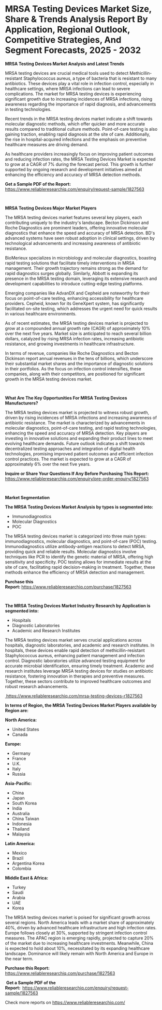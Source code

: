 <p><h1>MRSA Testing Devices Market Size, Share & Trends Analysis Report By Application, Regional Outlook, Competitive Strategies, And Segment Forecasts, 2025 - 2032</h1></p><p><strong>MRSA Testing Devices Market Analysis and Latest Trends</strong></p>
<p><p>MRSA testing devices are crucial medical tools used to detect Methicillin-resistant Staphylococcus aureus, a type of bacteria that is resistant to many antibiotics. These devices play a vital role in infection control, especially in healthcare settings, where MRSA infections can lead to severe complications. The market for MRSA testing devices is experiencing significant growth due to increasing incidences of MRSA infections, rising awareness regarding the importance of rapid diagnosis, and advancements in testing technologies.</p><p>Recent trends in the MRSA testing devices market indicate a shift towards molecular diagnostic methods, which offer quicker and more accurate results compared to traditional culture methods. Point-of-care testing is also gaining traction, enabling rapid diagnosis at the site of care. Additionally, the rise in hospital-acquired infections and the emphasis on preventive healthcare measures are driving demand. </p><p>As healthcare providers increasingly focus on improving patient outcomes and reducing infection rates, the MRSA Testing Devices Market is expected to grow at a CAGR of 7% during the forecast period. This growth is further supported by ongoing research and development initiatives aimed at enhancing the efficiency and accuracy of MRSA detection methods.</p></p>
<p><strong>Get a Sample PDF of the Report:&nbsp;</strong> <a href="https://www.reliableresearchiq.com/enquiry/request-sample/1827563?utm_campaign=2278&utm_medium=2&utm_source=Github&utm_content=ia&utm_term=05032025&utm_id=mrsa-testing-devices">https://www.reliableresearchiq.com/enquiry/request-sample/1827563</a></p>
<p>&nbsp;</p>
<p><strong>MRSA Testing Devices Major Market Players</strong></p>
<p><p>The MRSA testing devices market features several key players, each contributing uniquely to the industry's landscape. Becton Dickinson and Roche Diagnostics are prominent leaders, offering innovative molecular diagnostics that enhance the speed and accuracy of MRSA detection. BD's advanced systems have seen robust adoption in clinical settings, driven by technological advancements and increasing awareness of antibiotic resistance.</p><p>BioMerieux specializes in microbiology and molecular diagnostics, boasting rapid testing solutions that facilitate timely interventions in MRSA management. Their growth trajectory remains strong as the demand for rapid diagnostics surges globally. Similarly, Abbott is expanding its presence in the MRSA testing domain, leveraging its extensive research and development capabilities to introduce cutting-edge testing platforms.</p><p>Emerging companies like AdvanDX and Cepheid are noteworthy for their focus on point-of-care testing, enhancing accessibility for healthcare providers. Cepheid, known for its GeneXpert system, has significantly facilitated on-site testing, which addresses the urgent need for quick results in various healthcare environments.</p><p>As of recent estimates, the MRSA testing devices market is projected to grow at a compounded annual growth rate (CAGR) of approximately 10% over the next five years. Market size is anticipated to reach several billion dollars, catalyzed by rising MRSA infection rates, increasing antibiotic resistance, and growing investments in healthcare infrastructure.</p><p>In terms of revenue, companies like Roche Diagnostics and Becton Dickinson report annual revenues in the tens of billions, which underscore their substantial market shares and the importance of diagnostic solutions in their portfolios. As the focus on infection control intensifies, these companies, along with their competitors, are positioned for significant growth in the MRSA testing devices market.</p></p>
<p>&nbsp;</p>
<p><strong>What Are The Key Opportunities For MRSA Testing Devices Manufacturers?</strong></p>
<p><p>The MRSA testing devices market is projected to witness robust growth, driven by rising incidences of MRSA infections and increasing awareness of antibiotic resistance. The market is characterized by advancements in molecular diagnostics, point-of-care testing, and rapid testing technologies, enhancing the speed and accuracy of MRSA detection. Key players are investing in innovative solutions and expanding their product lines to meet evolving healthcare demands. Future outlook indicates a shift towards decentralized testing approaches and integration of digital health technologies, promising improved patient outcomes and efficient infection control practices. The market is expected to grow at a CAGR of approximately 6% over the next five years.</p></p>
<p><strong>Inquire or Share Your Questions If Any Before Purchasing This Report:</strong> <a href="https://www.reliableresearchiq.com/enquiry/pre-order-enquiry/1827563?utm_campaign=2278&utm_medium=2&utm_source=Github&utm_content=ia&utm_term=05032025&utm_id=mrsa-testing-devices">https://www.reliableresearchiq.com/enquiry/pre-order-enquiry/1827563</a></p>
<p>&nbsp;</p>
<p><strong>Market Segmentation</strong></p>
<p><strong>The MRSA Testing Devices Market Analysis by types is segmented into:</strong></p>
<p><ul><li>Immunodiagnostics</li><li>Molecular Diagnostics</li><li>POC</li></ul></p>
<p><p>The MRSA testing devices market is categorized into three main types: immunodiagnostics, molecular diagnostics, and point-of-care (POC) testing. Immunodiagnostics utilize antibody-antigen reactions to detect MRSA, providing quick and reliable results. Molecular diagnostics involve techniques like PCR to identify the genetic material of MRSA, offering high sensitivity and specificity. POC testing allows for immediate results at the site of care, facilitating rapid decision-making in treatment. Together, these methods enhance the efficiency of MRSA detection and management.</p></p>
<p><strong>Purchase this Report:&nbsp;</strong><a href="https://www.reliableresearchiq.com/purchase/1827563?utm_campaign=2278&utm_medium=2&utm_source=Github&utm_content=ia&utm_term=05032025&utm_id=mrsa-testing-devices">https://www.reliableresearchiq.com/purchase/1827563</a></p>
<p>&nbsp;</p>
<p><strong>The MRSA Testing Devices Market Industry Research by Application is segmented into:</strong></p>
<p><ul><li>Hospitals</li><li>Diagnostic Laboratories</li><li>Academic and Research Institutes</li></ul></p>
<p><p>The MRSA testing devices market serves crucial applications across hospitals, diagnostic laboratories, and academic and research institutes. In hospitals, these devices enable rapid detection of methicillin-resistant Staphylococcus aureus, enhancing patient management and infection control. Diagnostic laboratories utilize advanced testing equipment for accurate microbial identification, ensuring timely treatment. Academic and research institutes leverage MRSA testing devices for studies on antibiotic resistance, fostering innovation in therapies and preventive measures. Together, these sectors contribute to improved healthcare outcomes and robust research advancements.</p></p>
<p><a href="https://www.reliableresearchiq.com/mrsa-testing-devices-r1827563?utm_campaign=2278&utm_medium=2&utm_source=Github&utm_content=ia&utm_term=05032025&utm_id=mrsa-testing-devices">&nbsp;https://www.reliableresearchiq.com/mrsa-testing-devices-r1827563</a></p>
<p><strong>In terms of Region, the MRSA Testing Devices Market Players available by Region are:</strong></p>
<p>
    <p> <strong> North America: </strong>
        <ul>
            <li>United States</li>
            <li>Canada</li>
        </ul>
        </p> 
    <p> <strong> Europe: </strong>
        <ul>
            <li>Germany</li>
            <li>France</li>
            <li>U.K.</li>
            <li>Italy</li>
            <li>Russia</li>
        </ul>
        </p> 
    <p> <strong> Asia-Pacific: </strong>
        <ul>
            <li>China</li>
            <li>Japan</li>
            <li>South Korea</li>
            <li>India</li>
            <li>Australia</li>
            <li>China Taiwan</li>
            <li>Indonesia</li>
            <li>Thailand</li>
            <li>Malaysia</li>
        </ul>
        </p> 
    <p> <strong> Latin America: </strong>
        <ul>
            <li>Mexico</li>
            <li>Brazil</li>
            <li>Argentina Korea</li>
            <li>Colombia</li>
        </ul>
        </p> 
    <p> <strong> Middle East & Africa: </strong>
        <ul>
            <li>Turkey</li>
            <li>Saudi</li>
            <li>Arabia</li>
            <li>UAE</li>
            <li>Korea</li>
        </ul>
    </p>
    </p>
<p><p>The MRSA testing devices market is poised for significant growth across several regions. North America leads with a market share of approximately 40%, driven by advanced healthcare infrastructure and high infection rates. Europe follows closely at 30%, supported by stringent infection control measures. The APAC region is emerging rapidly, projected to capture 20% of the market due to increasing healthcare investments. Meanwhile, China is expected to hold about 10%, necessitated by its expanding healthcare landscape. Dominance will likely remain with North America and Europe in the near term.</p></p>
<p><strong>Purchase this Report: </strong><a href="https://www.reliableresearchiq.com/purchase/1827563?utm_campaign=2278&utm_medium=2&utm_source=Github&utm_content=ia&utm_term=05032025&utm_id=mrsa-testing-devices">https://www.reliableresearchiq.com/purchase/1827563</a></p>
<p>&nbsp;<strong>Get a Sample PDF of the Report:&nbsp;&nbsp;</strong><a href="https://www.reliableresearchiq.com/enquiry/request-sample/1827563?utm_campaign=2278&utm_medium=2&utm_source=Github&utm_content=ia&utm_term=05032025&utm_id=mrsa-testing-devices">https://www.reliableresearchiq.com/enquiry/request-sample/1827563</a></p>
<p><strong></strong></p>
<p>Check more reports on <a href="https://www.reliableresearchiq.com/?utm_campaign=2278&utm_medium=2&utm_source=Github&utm_content=ia&utm_term=05032025&utm_id=mrsa-testing-devices">https://www.reliableresearchiq.com/</a></p>